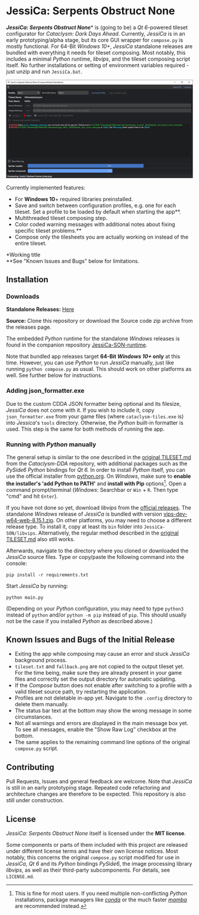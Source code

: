 # JessiCa: Serpents Obstruct None

***JessiCa: Serpents Obstruct None**** is (going to be) a *Qt 6*-powered tileset configurator for *Cataclysm: Dark Days Ahead*. Currently, *JessiCa* is in an early prototyping/alpha stage, but its core GUI wrapper for `compose.py` is mostly functional. For 64-Bit *Windows 10+*, *JessiCa* standalone releases are bundled with everything it needs for tileset composing. Most notably, this includes a minimal *Python* runtime, *libvips*, and the tileset composing script itself. No further installations or setting of environment variables required - just unzip and run `JessiCa.bat`.

![](images/screenshot.png)

Currently implemented features:
- For **Windows 10**+ required libraries preinstalled.
- Save and switch between configuration profiles, e.g. one for each tileset. Set a profile to be loaded by default when starting the app**.
- Multithreaded tileset composing step.
- Color coded warning messages with additional notes about fixing specific tileset problems.**
- Compose only the tilesheets you are actually working on instead of the entire tileset.

*Working title\
**See "Known Issues and Bugs" below for limitations.

## Installation
### Downloads
**Standalone Releases:** [Here](https://github.com/Inzarcon/JessiCa-SON/releases)

**Source:** Clone this repository or download the Source code zip archive from the releases page.

The embedded *Python* runtime for the standalone *Windows* releases is found in the companion repository [JessiCa-SON-runtime](https://github.com/Inzarcon/JessiCa-SON-runtime).

Note that bundled app releases target **64-Bit *Windows 10+* only** at this time. However, you can use *Python* to run *JessiCa* manually, just like running `python compose.py` as usual. This should work on other platforms as well. See further below for instructions.

### Adding json_formatter.exe
Due to the custom CDDA JSON formatter being optional and its filesize, *JessiCa* does not come with it. If you wish to include it, copy `json_formatter.exe` from your game files (where `cataclysm-tiles.exe` is) into *Jessica*'s `tools` directory. Otherwise, the *Python* built-in formatter is used. This step is the same for both methods of running the app.

### Running with *Python* manually

The general setup is similar to the one described in the [original TILESET.md](https://github.com/CleverRaven/Cataclysm-DDA/blob/master/doc/TILESET.md#pyvips)  from the *Cataclysm-DDA* repository, with additional packages such as the *PySide6 Python* bindings for *Qt 6.* In order to install *Python* itself, you can use the official installer from [python.org](https://www.python.org/downloads/). On *Windows*, make sure to **enable the installer's 'add Python to PATH'** and **install with Pip** options[^1]. Open a command prompt/terminal (*Windows*: Searchbar or `Win` + `R`. Then type "cmd" and hit `Enter`).

[^1]:This is fine for most users. If you need multiple non-conflicting *Python* installations, package managers like [*conda*](https://conda.io/projects/conda/en/latest/user-guide/getting-started.html) or the much faster [*mamba*](https://github.com/mamba-org/mamba) are recommended instead.

If you have not done so yet, download *libvips* from the [official releases](https://github.com/libvips/libvips/releases). The standalone *Windows* release of *JessiCa* is bundled with version [vips-dev-w64-web-8.15.1.zip](https://github.com/libvips/build-win64-mxe/releases/download/v8.15.1/vips-dev-w64-web-8.15.1.zip). On other platforms, you may need to choose a different release type. To install it, copy at least its `bin` folder  into `JessiCa-SON/libvips`. Alternatively, the regular method described in the [original TILESET.md](https://github.com/CleverRaven/Cataclysm-DDA/blob/master/doc/TILESET.md#pyvips) also still works.

Afterwards, navigate to the directory where you cloned or downloaded the *JessiCa* source files. Type or copy/paste the following command into the console:
```
pip install -r requirements.txt
```
Start *JessiCa* by running:
```
python main.py
```
(Depending on your *Python* configuration, you may need to type `python3` instead of `python` and/or `python -m pip` instead of `pip`. This should usually not be the case if you installed *Python* as described above.)

## Known Issues and Bugs of the Initial Release
- Exiting the app while composing may cause an error and stuck *JessiCa* background process.
- `tileset.txt` and `fallback.png` are not copied to the output tileset yet. For the time being, make sure they are already present in your game files and correctly set the output directory for automatic updating.
- If the *Compose* button does not enable after switching to a profile with a valid tileset source path, try restarting the application.
- Profiles are not deletable in-app yet. Navigate to the `.config` directory to delete them manually.
- The status bar text at the bottom may show the wrong message in some circumstances.
- Not all warnings and errors are displayed in the main message box yet. To see all messages, enable the "Show Raw Log" checkbox at the bottom.
- The same applies to the remaining command line options of the original `compose.py` script.

## Contributing
Pull Requests, Issues and general feedback are welcome. Note that *JessiCa* is still in an early prototyping stage. Repeated code refactoring and architecture changes are therefore to be expected. This repository is also still under construction.

## License
*JessiCa: Serpents Obstruct None* itself is licensed under the **MIT license**. 

Some components or parts of them included with this project are released under different license terms and have their own license notices. Most notably, this concerns the original `compose.py` script modified for use in *JessiCa*, *Qt 6* and its *Python* bindings *PySide6*, the image processing library *libvips*, as well as their third-party subcomponents. For details, see `LICENSE.md`.
